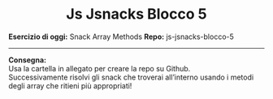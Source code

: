 <h1 align="center">Js Jsnacks Blocco 5</h1>
<b>Esercizio di oggi:</b> Snack Array Methods
<b>Repo:</b> js-jsnacks-blocco-5

<hr>

<b>Consegna:</b><br>
Usa la cartella in allegato per creare la repo su Github.<br>
Successivamente risolvi gli snack che troverai all’interno usando i metodi degli array che ritieni più appropriati!